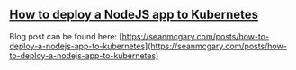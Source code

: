 ## [How to deploy a NodeJS app to Kubernetes](https://seanmcgary.com/posts/how-to-deploy-a-nodejs-app-to-kubernetes)

Blog post can be found here: [https://seanmcgary.com/posts/how-to-deploy-a-nodejs-app-to-kubernetes](https://seanmcgary.com/posts/how-to-deploy-a-nodejs-app-to-kubernetes)
